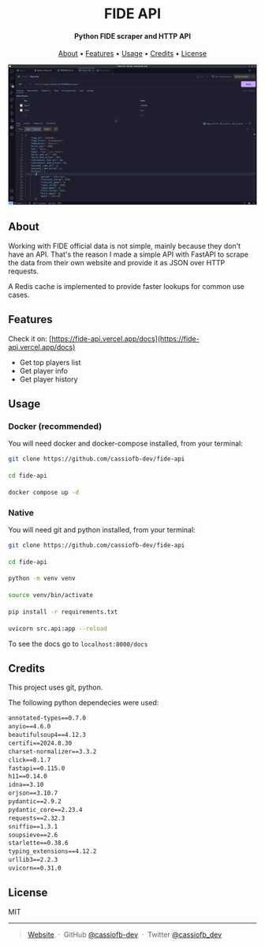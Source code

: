 <h1 align="center">
  FIDE API
</h1>

<h4 align="center">Python FIDE scraper and HTTP API</h4>

<p align="center">
  <a href="#about">About</a> •
  <a href="#features">Features</a> •
  <a href="#usage">Usage</a> •
  <a href="#credits">Credits</a> •
  <a href="#license">License</a>
</p>

![screenshot](screenshot.jpg)

## About

Working with FIDE official data is not simple, mainly because they don't have an API. That's the reason I made a simple API with FastAPI to scrape the data from their own website and provide it as JSON over HTTP requests.

A Redis cache is implemented to provide faster lookups for common use cases.

## Features

Check it on:
[https://fide-api.vercel.app/docs](https://fide-api.vercel.app/docs)

- Get top players list
- Get player info
- Get player history

## Usage

### Docker (recommended)

You will need docker and docker-compose installed, from your terminal:

```sh
git clone https://github.com/cassiofb-dev/fide-api

cd fide-api

docker compose up -d
```

### Native

You will need git and python installed, from your terminal:

```sh
git clone https://github.com/cassiofb-dev/fide-api

cd fide-api

python -m venv venv

source venv/bin/activate

pip install -r requirements.txt

uvicorn src.api:app --reload
```

To see the docs go to ``localhost:8000/docs``

## Credits

This project uses git, python.

The following python dependecies were used:
```txt
annotated-types==0.7.0
anyio==4.6.0
beautifulsoup4==4.12.3
certifi==2024.8.30
charset-normalizer==3.3.2
click==8.1.7
fastapi==0.115.0
h11==0.14.0
idna==3.10
orjson==3.10.7
pydantic==2.9.2
pydantic_core==2.23.4
requests==2.32.3
sniffio==1.3.1
soupsieve==2.6
starlette==0.38.6
typing_extensions==4.12.2
urllib3==2.2.3
uvicorn==0.31.0
```

## License

MIT

---

> [Website](https://cassiofernando.com) &nbsp;&middot;&nbsp;
> GitHub [@cassiofb-dev](https://github.com/cassiofb-dev) &nbsp;&middot;&nbsp;
> Twitter [@cassiofb_dev](https://twitter.com/cassiofb_dev)
